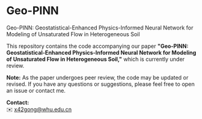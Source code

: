 # Geo-PINN
Geo-PINN: Geostatistical-Enhanced Physics-Informed Neural Network for Modeling of Unsaturated Flow in Heterogeneous Soil

This repository contains the code accompanying our paper **"Geo-PINN: Geostatistical-Enhanced Physics-Informed Neural Network for Modeling of Unsaturated Flow in Heterogeneous Soil,"** which is currently under review.

**Note:** As the paper undergoes peer review, the code may be updated or revised. If you have any questions or suggestions, please feel free to open an issue or contact me.

**Contact:**  
✉️ x42gong@whu.edu.cn
